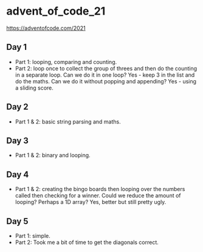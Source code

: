 # advent_of_code_21
https://adventofcode.com/2021

## Day 1
- Part 1: looping, comparing and counting.
- Part 2: loop once to collect the group of threes and then do the counting in a separate loop.
Can we do it in one loop? Yes - keep 3 in the list and do the maths.
Can we do it without popping and appending? Yes - using a sliding score.

## Day 2
- Part 1 & 2: basic string parsing and maths.

## Day 3
- Part 1 & 2: binary and looping.

## Day 4
- Part 1 & 2: creating the bingo boards then looping over the numbers called then checking for a winner.
Could we reduce the amount of looping? Perhaps a 1D array? Yes, better but still pretty ugly.

## Day 5
- Part 1: simple.
- Part 2: Took me a bit of time to get the diagonals correct.

